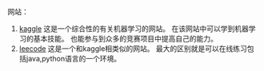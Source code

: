 网站：

1. [kaggle](https://www.kaggle.com)  这是一个综合性的有关机器学习的网站。 在该网站中可以学到机器学习的基本技能。 
也能参与到众多的竞赛项目中提高自己的能力。</br>
2. [leecode](https://leetcode-cn.com/)  这是一个和kaggle相类似的网站。 最大的区别就是可以在线练习包括java,python语言的一个环境。